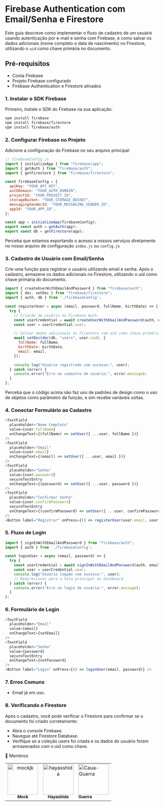 # Firebase Authentication com Email/Senha e Firestore

Este guia descreve como implementar o fluxo de cadastro de um usuário usando autenticação por e-mail e senha com Firebase, e como salvar os dados adicionais (nome completo e data de nascimento) no Firestore, utilizando o `uid` como chave primária no documento.

## Pré-requisitos

- Conta Firebase
- Projeto Firebase configurado
- Firebase Authentication e Firestore ativados

### 1. Instalar o SDK Firebase
Primeiro, instale o SDK do Firebase na sua aplicação:

```bash
npm install firebase
npm install firebase/firestore
npm install firebase/auth
```

### 2. Configurar Firebase no Projeto
Adicione a configuração do Firebase no seu arquivo principal:

```javascript
// firebaseConfig.js
import { initializeApp } from "firebase/app";
import { getAuth } from "firebase/auth";
import { getFirestore } from "firebase/firestore";

const firebaseConfig = {
  apiKey: "YOUR_API_KEY",
  authDomain: "YOUR_AUTH_DOMAIN",
  projectId: "YOUR_PROJECT_ID",
  storageBucket: "YOUR_STORAGE_BUCKET",
  messagingSenderId: "YOUR_MESSAGING_SENDER_ID",
  appId: "YOUR_APP_ID",
};

const app = initializeApp(firebaseConfig);
export const auth = getAuth(app);
export const db = getFirestore(app);
```

Perceba que estamos exportando o acesso a nossos serviços diretamente no nosso arquivo de configuração `index.js` ou `config.js`

### 3. Cadastro de Usuário com Email/Senha
Crie uma função para registrar o usuário utilizando email e senha. Após o cadastro, armazene os dados adicionais no Firestore, utilizando o uid como chave primária do documento.

```javascript
import { createUserWithEmailAndPassword } from "firebase/auth";
import { doc, setDoc } from "firebase/firestore";
import { auth, db } from './firebaseConfig';

const registerUser = async (email, password, fullName, birthDate) => {
  try {
    // Criação de usuário no Firebase Auth
    const userCredential = await createUserWithEmailAndPassword(auth, email, password);
    const user = userCredential.user;

    // Salvar dados adicionais no Firestore com uid como chave primária
    await setDoc(doc(db, "users", user.uid), {
      fullName: fullName,
      birthDate: birthDate,
      email: email,
    });

    console.log("Usuário registrado com sucesso:", user);
  } catch (error) {
    console.error("Erro no cadastro de usuário:", error.message);
  }
};
```

Perceba que o código acima não faz uso de padrões de design como o uso de objetos como parâmetro da função, e sim recebe variáveis soltas.

### 4. Conectar Formulário ao Cadastro
```javascript
<TextField
  placeholder="Nome Completo"
  value={user.fullName}
  onChangeText={(fullName) => setUser({ ...user, fullName })}
/>
<TextField
  placeholder="Email"
  value={user.email}
  onChangeText={(email) => setUser({ ...user, email })}
/>
<TextField
  placeholder="Senha"
  value={user.password}
  secureTextEntry
  onChangeText={(password) => setUser({ ...user, password })}
/>
<TextField
  placeholder="Confirmar Senha"
  value={user.confirmPassword}
  secureTextEntry
  onChangeText={(confirmPassword) => setUser({ ...user, confirmPassword })}
/>
<Button label="Registrar" onPress={() => registerUser(user.email, user.password, user.fullName, user.birthDate)} />
```

### 5. Fluxo de Login
```javascript
import { signInWithEmailAndPassword } from "firebase/auth";
import { auth } from './firebaseConfig';

const loginUser = async (email, password) => {
  try {
    const userCredential = await signInWithEmailAndPassword(auth, email, password);
    const user = userCredential.user;
    console.log("Usuário logado com sucesso:", user);
    // Redirecionar para a tela principal ou dashboard
  } catch (error) {
    console.error("Erro no login de usuário:", error.message);
  }
};
```

### 6. Formulário de Login
```javascript
<TextField
  placeholder="Email"
  value={email}
  onChangeText={setEmail}
/>
<TextField
  placeholder="Senha"
  value={password}
  secureTextEntry
  onChangeText={setPassword}
/>
<Button label="Login" onPress={() => loginUser(email, password)} />
```

### 7. Erros Comuns

- Email já em uso.

### 8. Verificando o Firestore
Após o cadastro, você pode verificar o Firestore para confirmar se o documento foi criado corretamente:

- Abra o console Firebase.
- Navegue até Firestore Database.
- Verifique se a coleção users foi criada e os dados do usuário foram armazenados com o uid como chave.
  
👥 Membros
<table> 
     <tr> 
          <td align="center"> 
               <a href="https://github.com/mockjk"> 
                    <img src="https://avatars.githubusercontent.com/mockjk" width="100px;" alt="mockjk"/>
                    <br /> 
                    <sub>
                         <b>
                              Mock
                         </b>
                    </sub> 
               </a> 
          </td> 
          <td align="center"> 
               <a href="https://github.com/hayasshida"> 
                    <img src="https://avatars.githubusercontent.com/hayasshida" width="100px;" alt="hayasshida"/> 
                    <br /> 
                    <sub>
                         <b>
                              Hayashida
                         </b>
                    </sub> 
               </a> 
          </td>
          <td>
               <a href="https://github.com/Caua-Guerra">
                    <img src="https://avatars.githubusercontent.com/Caua-Guerra" width="100px;" alt="Caua-Guerra"/> 
                    <br /> 
                    <sub>
                         <b>
                              Guerra
                         </b>
                    </sub> 
               </a> 
          </td> 
     </tr> 
</table>
